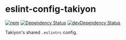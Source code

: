 # eslint-config-takiyon

[![npm](https://img.shields.io/npm/v/eslint-config-takiyon.svg?style=flat-square)](https://www.npmjs.com/package/eslint-config-takiyon)
[![Dependency Status](https://img.shields.io/david/takiyon-org/eslint-config-takiyon.svg?style=flat-square)](https://david-dm.org/takiyon-org/eslint-config-takiyon)
[![devDependency Status](https://david-dm.org/takiyon-org/eslint-config-takiyon/dev-status.svg?style=flat-square)](https://david-dm.org/takiyon-org/eslint-config-takiyon#info=devDependencies)

Takiyon's shared `.eslintrc` config.
